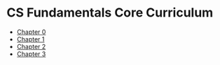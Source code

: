 # CS Fundamentals Core Curriculum

* [Chapter 0](0)
* [Chapter 1](1)
* [Chapter 2](2)
* [Chapter 3](3)

<!---
* [Chapter 4](4)
* [Chapter 5](5)
* [Chapter 6](6)
* [Chapter 7](7)
* [Chapter 8](8)

--->
<!---
# Project Modules

* [Understanding Technology](understanding_technology)
* [Data Science](data_science)
* [Impact of Computing](impact_of_computing)

--->

